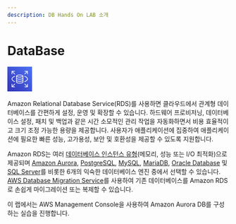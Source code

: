 ```yaml
---
description: DB Hands On LAB 소개
---
```


# DataBase

![](../.gitbook/assets/image%20%28248%29.png)

Amazon Relational Database Service\(RDS\)를 사용하면 클라우드에서 관계형 데이터베이스를 간편하게 설정, 운영 및 확장할 수 있습니다. 하드웨어 프로비저닝, 데이터베이스 설정, 패치 및 백업과 같은 시간 소모적인 관리 작업을 자동화하면서 비용 효율적이고 크기 조정 가능한 용량을 제공합니다. 사용자가 애플리케이션에 집중하여 애플리케이션에 필요한 빠른 성능, 고가용성, 보안 및 호환성을 제공할 수 있도록 지원합니다.

Amazon RDS는 여러 [데이터베이스 인스턴스 유형](https://aws.amazon.com/ko/rds/instance-types/)\(메모리, 성능 또는 I/O 최적화\)으로 제공되며 [Amazon Aurora](https://aws.amazon.com/ko/rds/aurora/), [PostgreSQL](https://aws.amazon.com/ko/rds/postgresql/), [MySQL](https://aws.amazon.com/ko/rds/mysql/), [MariaDB](https://aws.amazon.com/ko/rds/mariadb/), [Oracle Database](https://aws.amazon.com/ko/rds/oracle/) 및 [SQL Server](https://aws.amazon.com/ko/rds/sqlserver/)를 비롯한 6개의 익숙한 데이터베이스 엔진 중에서 선택할 수 있습니다. [AWS Database Migration Service](https://aws.amazon.com/ko/dms/)를 사용하여 기존 데이터베이스를 Amazon RDS로 손쉽게 마이그레이션 또는 복제할 수 있습니다.

이 랩에서는 AWS Management Console을 사용하여 Amazon Aurora DB를 구성하는 실습을 진행합니다.

